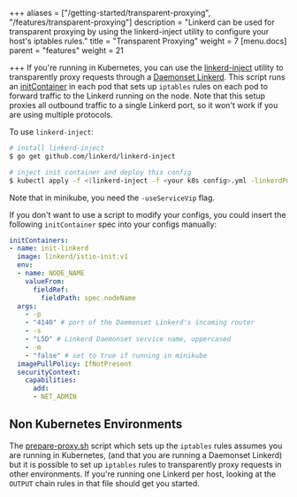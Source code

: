 +++
aliases = ["/getting-started/transparent-proxying", "/features/transparent-proxying"]
description = "Linkerd can be used for transparent proxying by using the linkerd-inject utility to configure your host's iptables rules."
title = "Transparent Proxying"
weight = 7
[menu.docs]
parent = "features"
weight = 21

+++
If you're running in Kubernetes, you can use the
[linkerd-inject](https://github.com/linkerd/linkerd-inject)
utility to transparently proxy requests through a
[Daemonset Linkerd](https://github.com/linkerd/linkerd-examples/blob/master/k8s-daemonset/k8s/linkerd.yml).
This script runs an
[initContainer](https://kubernetes.io/docs/concepts/workloads/pods/init-containers/)
in each pod that sets up `iptables` rules on each pod to forward traffic to the
Linkerd running on the node. Note that this setup proxies all outbound traffic
to a single Linkerd port, so it won't work if you are using multiple protocols.

To use `linkerd-inject`:

```bash
# install linkerd-inject
$ go get github.com/linkerd/linkerd-inject

# inject init container and deploy this config
$ kubectl apply -f <(linkerd-inject -f <your k8s config>.yml -linkerdPort 4140)
```

Note that in minikube, you need the `-useServiceVip` flag.

If you don't want to use a script to modify your configs, you could insert the
following `initContainer` spec into your configs manually:

```yaml
initContainers:
- name: init-linkerd
  image: linkerd/istio-init:v1
  env:
  - name: NODE_NAME
    valueFrom:
      fieldRef:
        fieldPath: spec.nodeName
  args:
    - -p
    - "4140" # port of the Daemonset Linkerd's incoming router
    - -s
    - "L5D" # Linkerd Daemonset service name, uppercased
    - -m
    - "false" # set to true if running in minikube
  imagePullPolicy: IfNotPresent
  securityContext:
    capabilities:
      add:
      - NET_ADMIN
```

## Non Kubernetes Environments

The [prepare-proxy.sh](https://github.com/linkerd/linkerd-inject/blob/master/docker/prepare_proxy.sh)
script which sets up the `iptables` rules assumes you are running in Kubernetes,
(and that you are running a Daemonset Linkerd) but it
is possible to set up `iptables` rules to transparently proxy requests in other
environments. If you're running one Linkerd per host, looking at the `OUTPUT` chain
rules in that file should get you started.